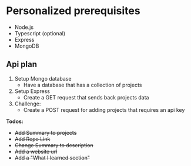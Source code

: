 # Personalized prerequisites
- Node.js
- Typescript (optional)
- Express
- MongoDB

## Api plan

1. Setup Mongo database
    - Have a database that has a collection of projects
2. Setup Express
    - Create a GET request that sends back projects data
3. Challenge:
    - Create a POST request for adding projects that requires an api key


**Todos:**
- ~~Add Summary to projects~~
- ~~Add Repo Link~~
- ~~Change Summary to description~~
- ~~Add a website url~~
- ~~Add a "What I learned section"~~
